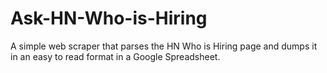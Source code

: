 Ask-HN-Who-is-Hiring
====================

A simple web scraper that parses the HN Who is Hiring page and dumps it in an easy to read format in a Google Spreadsheet.
